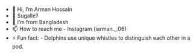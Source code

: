 - 👋 Hi, I’m Arman Hossain
- 👀 Sugalle?
- 🌱 I’m from Bangladesh
- 📫 How to reach me - Instagram (iarman._.06)
- ⚡ Fun fact: - Dolphins use unique whistles to distinguish each other in a pod.

<!---
iArman06/iArman06 is a ✨ special ✨ repository because its `README.md` (this file) appears on your GitHub profile.
You can click the Preview link to take a look at your changes.
--->
